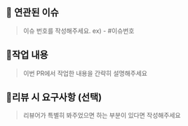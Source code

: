 ## 📌 연관된 이슈
> 이슈 번호를 작성해주세요. ex) - #이슈번호 


## 📝작업 내용

> 이번 PR에서 작업한 내용을 간략히 설명해주세요



## 💬리뷰 시 요구사항 (선택)

> 리뷰어가 특별히 봐주었으면 하는 부분이 있다면 작성해주세요